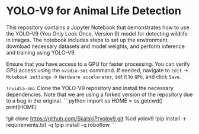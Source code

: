 # YOLO-V9 for Animal Life Detection

This repository contains a Jupyter Notebook that demonstrates how to use the YOLO-V9 (You Only Look Once, Version 9) model for detecting wildlife in images. The notebook includes steps to set up the environment, download necessary datasets and model weights, and perform inference and training using YOLO-V9.

Ensure that you have access to a GPU for faster processing. You can verify GPU access using the `nvidia-smi` command. If needed, navigate to `Edit` -> `Notebook settings` -> `Hardware accelerator`, set it to `GPU`, and click `Save`.


`!nvidia-smi`
Clone the YOLO-V9 repository and install the necessary dependencies. Note that we are using a forked version of the repository due to a bug in the original.
\```python
import os
HOME = os.getcwd()
print(HOME)

!git clone https://github.com/SkalskiP/yolov9.git
%cd yolov9
!pip install -r requirements.txt -q
!pip install -q roboflow
\```

